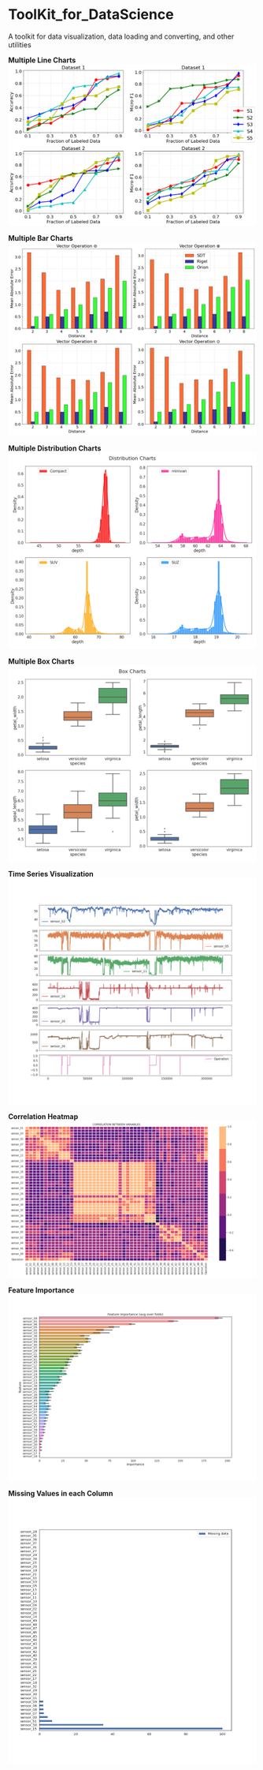 # ToolKit_for_DataScience
A toolkit for data visualization, data loading and converting, and other utilities


**Multiple Line Charts**
![plot](./demo.png)

**Multiple Bar Charts**
![plot](./bar_chart.png)

**Multiple Distribution Charts**
![plot](./dist_chart.png)

**Multiple Box Charts**
![plot](./boxchart.png)

**Time Series Visualization**
![plot](./1.png)


**Correlation Heatmap**
![plot](./corr1.png)

**Feature Importance**
![plot](./imp.png)

**Missing Values in each Column**
![plot](./miss.png)

